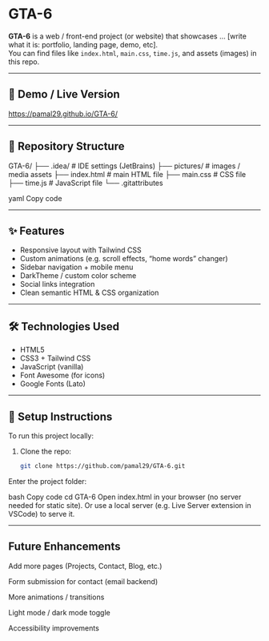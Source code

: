 # GTA-6

**GTA-6** is a web / front-end project (or website) that showcases … [write what it is: portfolio, landing page, demo, etc].  
You can find files like `index.html`, `main.css`, `time.js`, and assets (images) in this repo.  

---

## 🚀 Demo / Live Version

https://pamal29.github.io/GTA-6/

---

## 📂 Repository Structure

GTA-6/
├── .idea/ # IDE settings (JetBrains)
├── pictures/ # images / media assets
├── index.html # main HTML file
├── main.css # CSS file
├── time.js # JavaScript file
└── .gitattributes

yaml
Copy code

---

## ✨ Features

- Responsive layout with Tailwind CSS  
- Custom animations (e.g. scroll effects, “home words” changer)  
- Sidebar navigation + mobile menu  
- DarkTheme / custom color scheme  
- Social links integration  
- Clean semantic HTML & CSS organization  

---

## 🛠️ Technologies Used

- HTML5  
- CSS3 + Tailwind CSS  
- JavaScript (vanilla)  
- Font Awesome (for icons)  
- Google Fonts (Lato)  

---

## 🔧 Setup Instructions

To run this project locally:

1. Clone the repo:  
   ```bash
   git clone https://github.com/pamal29/GTA-6.git
Enter the project folder:

bash
Copy code
cd GTA-6
Open index.html in your browser (no server needed for static site).
Or use a local server (e.g. Live Server extension in VSCode) to serve it.

<!--
🖼️ Screenshots
Add screenshots here (you can upload to the repo under pictures/ and insert markdown):

md
Copy code
![Home view](pictures/home-screenshot.png)  
![About section](pictures/about-screenshot.png)  
-->
---

## Future Enhancements

Add more pages (Projects, Contact, Blog, etc.)

Form submission for contact (email backend)

More animations / transitions

Light mode / dark mode toggle

Accessibility improvements

